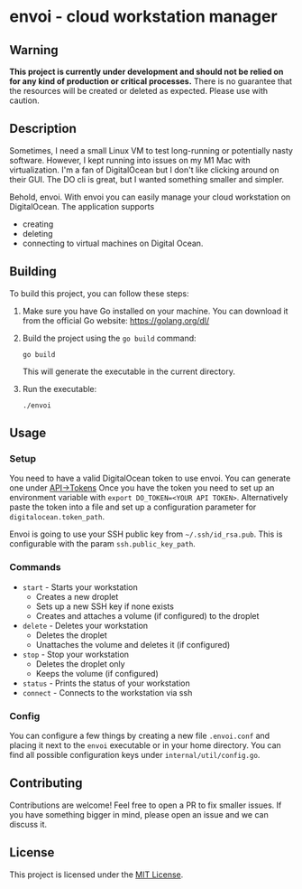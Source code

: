 # envoi - cloud workstation manager

## Warning
**This project is currently under development and should not be relied on for any kind of production or critical processes.** There is no guarantee that the resources will be created or deleted as expected. Please use with caution.

## Description

Sometimes, I need a small Linux VM to test long-running or potentially nasty software.
However, I kept running into issues on my M1 Mac with virtualization. I'm a fan of DigitalOcean but I don't like clicking around on their GUI. The DO cli is great, but I wanted something smaller and simpler.

Behold, envoi.
With envoi you can easily manage your cloud workstation on DigitalOcean. The application supports 
- creating
- deleting
- connecting to
virtual machines on Digital Ocean.

## Building

To build this project, you can follow these steps:

1. Make sure you have Go installed on your machine. You can download it from the official Go website: https://golang.org/dl/

2. Build the project using the `go build` command:

    ```shell
    go build
    ```

    This will generate the executable in the current directory.

3. Run the executable:

    ```shell
    ./envoi
    ```

## Usage

### Setup
You need to have a valid DigitalOcean token to use envoi. You can generate one under [API->Tokens](https://cloud.digitalocean.com/account/api/tokens)
Once you have the token you need to set up an environment variable with `export DO_TOKEN=<YOUR API TOKEN>`.
Alternatively paste the token into a file and set up a configuration parameter for `digitalocean.token_path`.

Envoi is going to use your SSH public key from `~/.ssh/id_rsa.pub`. This is configurable with the param `ssh.public_key_path`.

### Commands

* `start` - Starts your workstation
    * Creates a new droplet
    * Sets up a new SSH key if none exists
    * Creates and attaches a volume (if configured) to the droplet
* `delete` - Deletes your workstation
    * Deletes the droplet
    * Unattaches the volume and deletes it (if configured)
* `stop` - Stop your workstation
    * Deletes the droplet only
    * Keeps the volume (if configured)
* `status` - Prints the status of your workstation
* `connect` - Connects to the workstation via ssh

### Config
You can configure a few things by creating a new file `.envoi.conf` and placing it next to the `envoi` executable or in your home directory.
You can find all possible configuration keys under `internal/util/config.go`.

## Contributing

Contributions are welcome!
Feel free to open a PR to fix smaller issues.
If you have something bigger in mind, please open an issue and we can discuss it.

## License

This project is licensed under the [MIT License](LICENSE.txt).
